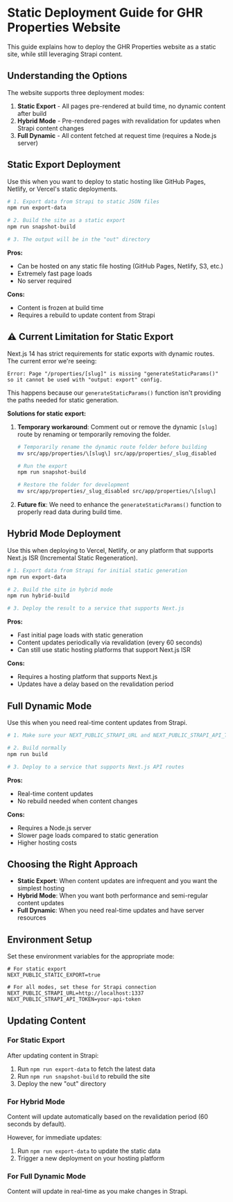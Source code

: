 # Static Deployment Guide for GHR Properties Website

This guide explains how to deploy the GHR Properties website as a static site, while still leveraging Strapi content.

## Understanding the Options

The website supports three deployment modes:

1. **Static Export** - All pages pre-rendered at build time, no dynamic content after build
2. **Hybrid Mode** - Pre-rendered pages with revalidation for updates when Strapi content changes
3. **Full Dynamic** - All content fetched at request time (requires a Node.js server)

## Static Export Deployment

Use this when you want to deploy to static hosting like GitHub Pages, Netlify, or Vercel's static deployments.

```bash
# 1. Export data from Strapi to static JSON files
npm run export-data

# 2. Build the site as a static export
npm run snapshot-build

# 3. The output will be in the "out" directory
```

**Pros:**
- Can be hosted on any static file hosting (GitHub Pages, Netlify, S3, etc.)
- Extremely fast page loads
- No server required

**Cons:**
- Content is frozen at build time
- Requires a rebuild to update content from Strapi

## ⚠️ Current Limitation for Static Export

Next.js 14 has strict requirements for static exports with dynamic routes. The current error we're seeing:

```
Error: Page "/properties/[slug]" is missing "generateStaticParams()" so it cannot be used with "output: export" config.
```

This happens because our `generateStaticParams()` function isn't providing the paths needed for static generation.

**Solutions for static export:**

1. **Temporary workaround**: Comment out or remove the dynamic `[slug]` route by renaming or temporarily removing the folder.
   
   ```bash
   # Temporarily rename the dynamic route folder before building
   mv src/app/properties/\[slug\] src/app/properties/_slug_disabled
   
   # Run the export
   npm run snapshot-build
   
   # Restore the folder for development
   mv src/app/properties/_slug_disabled src/app/properties/\[slug\]
   ```

2. **Future fix**: We need to enhance the `generateStaticParams()` function to properly read data during build time.

## Hybrid Mode Deployment

Use this when deploying to Vercel, Netlify, or any platform that supports Next.js ISR (Incremental Static Regeneration).

```bash
# 1. Export data from Strapi for initial static generation
npm run export-data

# 2. Build the site in hybrid mode
npm run hybrid-build

# 3. Deploy the result to a service that supports Next.js
```

**Pros:**
- Fast initial page loads with static generation
- Content updates periodically via revalidation (every 60 seconds)
- Can still use static hosting platforms that support Next.js ISR

**Cons:**
- Requires a hosting platform that supports Next.js
- Updates have a delay based on the revalidation period

## Full Dynamic Mode

Use this when you need real-time content updates from Strapi.

```bash
# 1. Make sure your NEXT_PUBLIC_STRAPI_URL and NEXT_PUBLIC_STRAPI_API_TOKEN are set

# 2. Build normally
npm run build

# 3. Deploy to a service that supports Next.js API routes
```

**Pros:**
- Real-time content updates
- No rebuild needed when content changes

**Cons:**
- Requires a Node.js server
- Slower page loads compared to static generation
- Higher hosting costs

## Choosing the Right Approach

- **Static Export**: When content updates are infrequent and you want the simplest hosting
- **Hybrid Mode**: When you want both performance and semi-regular content updates
- **Full Dynamic**: When you need real-time updates and have server resources

## Environment Setup

Set these environment variables for the appropriate mode:

```
# For static export
NEXT_PUBLIC_STATIC_EXPORT=true

# For all modes, set these for Strapi connection
NEXT_PUBLIC_STRAPI_URL=http://localhost:1337
NEXT_PUBLIC_STRAPI_API_TOKEN=your-api-token
```

## Updating Content

### For Static Export

After updating content in Strapi:

1. Run `npm run export-data` to fetch the latest data
2. Run `npm run snapshot-build` to rebuild the site
3. Deploy the new "out" directory

### For Hybrid Mode

Content will update automatically based on the revalidation period (60 seconds by default).

However, for immediate updates:

1. Run `npm run export-data` to update the static data
2. Trigger a new deployment on your hosting platform

### For Full Dynamic Mode

Content will update in real-time as you make changes in Strapi. 